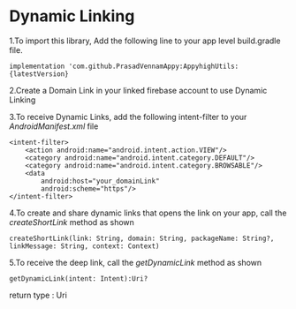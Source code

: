 # Dynamic Linking

1.To import this library, Add the following line to your app level build.gradle file.
```
implementation 'com.github.PrasadVennamAppy:AppyhighUtils:{latestVersion}

```

2.Create a Domain Link in your linked firebase account to use Dynamic Linking


3.To receive Dynamic Links, add the following intent-filter to your *AndroidManifest.xml* file

```
<intent-filter>
    <action android:name="android.intent.action.VIEW"/>
    <category android:name="android.intent.category.DEFAULT"/>
    <category android:name="android.intent.category.BROWSABLE"/>
    <data
        android:host="your_domainLink"
        android:scheme="https"/>
</intent-filter>
```

4.To create and share dynamic links that opens the link on your app, call the *createShortLink* method as shown
```
createShortLink(link: String, domain: String, packageName: String?, linkMessage: String, context: Context)

```

5.To receive the deep link, call the *getDynamicLink* method as shown
```
getDynamicLink(intent: Intent):Uri?

```
 return type : Uri
